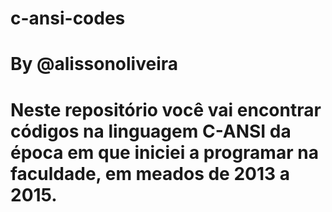 # c-ansi-codes
# By @alissonoliveira
# Neste repositório você vai encontrar códigos na linguagem C-ANSI da época em que iniciei a programar na faculdade, em meados de 2013 a 2015. 
 
